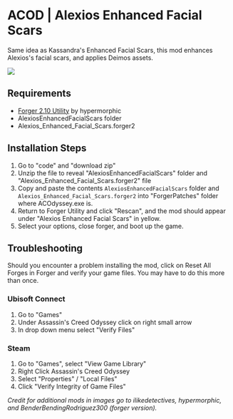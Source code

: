 # ACOD | Alexios Enhanced Facial Scars

Same idea as Kassandra's Enhanced Facial Scars, this mod enhances Alexios's facial scars, and applies Deimos assets.

<img src="https://imgur.com/FmDEbFu.png">

## Requirements
- <a href="https://www.nexusmods.com/assassinscreedodyssey/mods/42">Forger 2.10 Utility</a> by hypermorphic
- AlexiosEnhancedFacialScars folder
- Alexios_Enhanced_Facial_Scars.forger2

## Installation Steps
1) Go to "code" and "download zip"
3) Unzip the file to reveal "AlexiosEnhancedFacialScars" folder and "Alexios_Enhanced_Facial_Scars.forger2" file
3) Copy and paste the contents `AlexiosEnhancedFacialScars` folder and `Alexios_Enhanced_Facial_Scars.forger2` into "ForgerPatches" folder where ACOdyssey.exe is.
4) Return to Forger Utility and click "Rescan",  and the mod should appear under "Alexios Enhanced Facial Scars" in yellow.
5) Select your options, close forger, and boot up the game.

## Troubleshooting

Should you encounter a problem installing the mod, click on Reset All Forges in Forger and verify your game files. You may have to do this more than once.

### Ubisoft Connect
1) Go to "Games"
2) Under Assassin's Creed Odyssey click on right small arrow
3) In drop down menu select "Verify Files"

### Steam
1) Go to "Games", select "View Game Library"
2) Right Click Assassin's Creed Odyssey
3) Select "Properties" / "Local Files"
4) Click "Verify Integrity of Game Files"

*Credit for additional mods in images go to ilikedetectives, hypermorphic, and BenderBendingRodriguez300 (forger version).*
